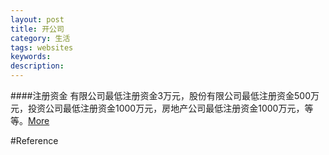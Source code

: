 ```yaml
---
layout: post
title: 开公司
category: 生活
tags: websites
keywords: 
description: 
---
```


####注册资金
有限公司最低注册资金3万元，股份有限公司最低注册资金500万元，投资公司最低注册资金1000万元，房地产公司最低注册资金1000万元，等等。[More](http://www.lawtime.cn/info/gongsi/zcjb/20111011126099.html)

#Reference